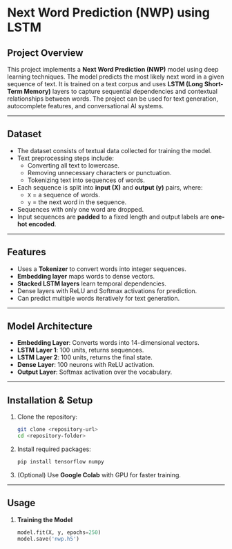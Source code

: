 # Next Word Prediction (NWP) using LSTM

## Project Overview
This project implements a **Next Word Prediction (NWP)** model using deep learning techniques. The model predicts the most likely next word in a given sequence of text. It is trained on a text corpus and uses **LSTM (Long Short-Term Memory)** layers to capture sequential dependencies and contextual relationships between words. The project can be used for text generation, autocomplete features, and conversational AI systems.

---

## Dataset
- The dataset consists of textual data collected for training the model.
- Text preprocessing steps include:
  - Converting all text to lowercase.
  - Removing unnecessary characters or punctuation.
  - Tokenizing text into sequences of words.
- Each sequence is split into **input (X)** and **output (y)** pairs, where:
  - `X` = a sequence of words.
  - `y` = the next word in the sequence.
- Sequences with only one word are dropped.
- Input sequences are **padded** to a fixed length and output labels are **one-hot encoded**.

---

## Features
- Uses a **Tokenizer** to convert words into integer sequences.
- **Embedding layer** maps words to dense vectors.
- **Stacked LSTM layers** learn temporal dependencies.
- Dense layers with ReLU and Softmax activations for prediction.
- Can predict multiple words iteratively for text generation.

---

## Model Architecture
- **Embedding Layer**: Converts words into 14-dimensional vectors.
- **LSTM Layer 1**: 100 units, returns sequences.
- **LSTM Layer 2**: 100 units, returns the final state.
- **Dense Layer**: 100 neurons with ReLU activation.
- **Output Layer**: Softmax activation over the vocabulary.

---

## Installation & Setup
1. Clone the repository:
    ```bash
    git clone <repository-url>
    cd <repository-folder>
    ```
2. Install required packages:
    ```bash
    pip install tensorflow numpy
    ```
3. (Optional) Use **Google Colab** with GPU for faster training.

---

## Usage
1. **Training the Model**  
   ```python
   model.fit(X, y, epochs=250)
   model.save('nwp.h5')
